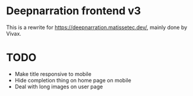 # Deepnarration frontend v3


This is a rewrite for <https://deepnarration.matissetec.dev/>, mainly done by Vivax.

# TODO

- Make title responsive to mobile
- Hide completion thing on home page on mobile
- Deal with long images on user page
